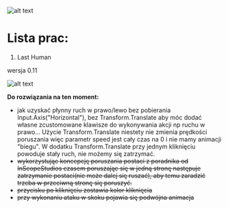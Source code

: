 ![alt text](https://image.ibb.co/gBYRf8/unity_background_image_8.jpg)

# Lista prac:
1) Last Human 

wersja 0.11


![alt text](https://preview.ibb.co/fumrxJ/main_Theme.png)

__Do rozwiązania na ten moment:__
- jak uzyskać płynny ruch w prawo/lewo bez pobierania Input.Axis("Horizontal"), bez Transform.Translate aby móc 
dodać własne zcustomowane klawisze do wykonywania akcji np ruchu w prawo... Użycie Transform.Translate niestety nie 
zmienia prędkości poruszania więc parametr speed jest cały czas na 0 i nie mamy animacji "biegu". W dodatku Transform.Translate
przy jednym kliknięciu powoduje stały ruch, nie możemy się zatrzymać.
- ~~wykorzystując koncepcję poruszania postaci z poradnika od InScopeStudios czasem poruszając
się w jedną stronę następuje zatrzymanie postaci(nie może dalej się ruszać), aby temu zaradzić trzeba w przeciwną stronę
się poruszyć.~~ 
- ~~przycisku po kliknięciu zostawia kolor kliknięcia~~
- ~~przy wykonaniu ataku w skoku pojawia się podwójna animacja~~